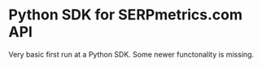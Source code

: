 Python SDK for SERPmetrics.com API
==================================

Very basic first run at a Python SDK. Some newer functonality is missing.
